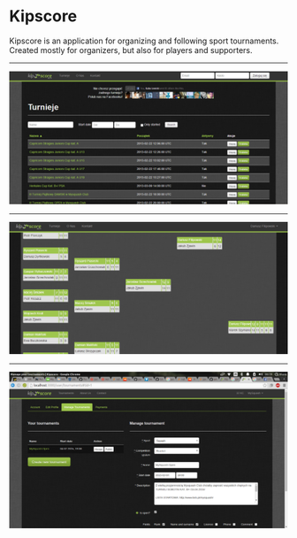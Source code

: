 Kipscore
===================

Kipscore is an application for organizing and following sport tournaments. Created mostly for organizers, but also for players and supporters. 

----------

![1](public/readme/1.png)

----------

![2](public/readme/2.png)

----------
![3](public/readme/3.png)
